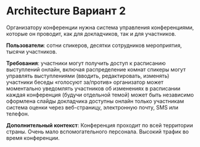 # Architecture Вариант 2

Организатору конференции нужна система управления конференциями, которые он проводит, как для докладчиков, так и для участников.


**Пользователи**: сотни спикеров, десятки сотрудников мероприятия, тысячи участников.


**Требования**:
участники могут получить доступ к расписанию выступлений онлайн, включая распределение комнат
спикеры могут управлять выступлениями (вводить, редактировать, изменять)
участники беседы «голосуют за/против»
организатор может моментально уведомлять участников об изменениях в расписании
каждая конференция (будучи отдельной темой) может быть независимо оформлена
слайды докладчика доступны онлайн только участникам
система оценки через веб-страницу, электронную почту, SMS или телефон.

**Дополнительный контекст**:
Конференция проходит по всей территории страны.
Очень мало вспомогательного персонала.
Высокий трафик во время конференции.
